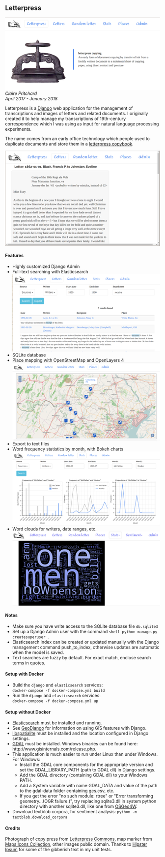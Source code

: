 ## Letterpress ##
![Screenshot](screenshots/home.png) 
*Claire Pritchard*  
*April 2017 - January 2018*   

Letterpress is a [Django](https://www.djangoproject.com/) web application for the management of transcriptions and images of letters and related documents. 
I originally created it to help manage my transcriptions of 19th-century correspondence which I was using as input for 
natural language processing experiments. 

The name comes from an early office technology which people used to duplicate documents and store them in a 
[letterpress copybook](http://www2.archivists.org/glossary/terms/l/letterpress-copybook).

 ![Letter](screenshots/letter.png)

#### Features ####

 - Highly customized Django Admin
 - Full-text searching with Elasticsearch
 ![Fuzzy text search](screenshots/text_search.png)
 - SQLite database
 - Place mapping with OpenStreetMap and OpenLayers 4
 ![Map](screenshots/map_with_popup.png)
 - Export to text files
 - Word frequency statistics by month, with Bokeh charts
 ![Charts](screenshots/charts.png)
 - Word clouds for writers, date ranges, etc.
 ![Word cloud](screenshots/wordcloud_page.png)
 
#### Notes ####
 - Make sure you have write access to the SQLite database file `db.sqlite3`
 - Set up a Django Admin user with the command ```shell python manage.py createsuperuser ```.
 - Elasticsearch index can be created or updated manually with the Django management command push_to_index, otherwise updates are automatic when the model is saved.
 - Text searches are fuzzy by default. For exact match, enclose search terms in quotes.

#### Setup with Docker #### 
 - Build the `django` and `elasticsearch` services:  
   ```docker-compose -f docker-compose.yml build```
 - Run the `django` and `elasticsearch` services:  
   ```docker-compose -f docker-compose.yml up```

#### Setup without Docker #### 
 - [Elasticsearch](https://www.elastic.co/products/elasticsearch) must be installed and running.
 - See [GeoDjango](https://docs.djangoproject.com/en/1.10/ref/contrib/gis/) for information on using GIS features with Django.
 - [libspatialite](https://www.gaia-gis.it/fossil/libspatialite/index) must be installed and the location configured in Django settings.
 - [GDAL](http://www.gdal.org/index.html) must be installed. Windows binaries can be found here: http://www.gisinternals.com/release.php.
 - This application is much easier to run under Linux than under Windows. For Windows:
    - Install the GDAL core components for the appropriate version and set the GDAL_LIBRARY_PATH (path to GDAL dll) in Django settings.
    - Add the GDAL directory (containing GDAL dll) to your Windows PATH.
    - Add a System variable with name GDAL_DATA and value of the path to the gdal-data folder containing gcs.csv, etc.
    - If you get the error "no such module: rtree" or "Error transforming geometry...(OGR failure.)", try replacing sqlite3.dll in system python directory with another sqlite3.dll, like one from [OSGeo4W](https://trac.osgeo.org/osgeo4w/).
 - Download textblob corpora, for sentiment analysis: `python -m textblob.download_corpora`
    
#### Credits ####
Photograph of copy press from [Letterpress Commons](https://letterpresscommons.com), 
map marker from [Maps Icons Collection](https://mapicons.mapsmarker.com), other images public domain.
Thanks to [Hipster Ipsum](https://hipsum.co/) for some of the gibberish text in my unit tests.